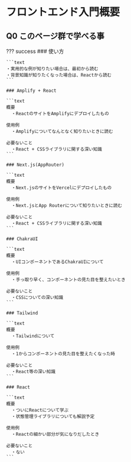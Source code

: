 # フロントエンド入門概要

## Q0 このページ群で学べる事

??? success
    ### 使い方

    ```text
    ・実用的な例が知りたい場合は、最初から読む
    ・背景知識が知りたくなった場合は、Reactから読む
    ```

    ### Amplify + React

    ```text
    概要
      ・ReactのサイトをAmplifyにデプロイしたもの

    使用例
      ・Amplifyについてなんとなく知りたいときに読む
    
    必要ないこと
      ・React + CSSライブラリに関する深い知識
    ```

    ### Next.js(AppRouter)

    ```text
    概要
      ・Next.jsのサイトをVercelにデプロイしたもの
    
    使用例
      ・Next.jsとApp Routerについて知りたいときに読む
    
    必要ないこと
      ・React + CSSライブラリに関する深い知識
    ```

    ### ChakraUI

    ```text
    概要
      ・UIコンポーネントであるChakraUIについて

    使用例
      ・手っ取り早く、コンポーネントの見た目を整えたいとき
    
    必要ないこと
      ・CSSについての深い知識
    ```

    ### Tailwind

    ```text
    概要
      ・Tailwindについて
    
    使用例
      ・1からコンポーネントの見た目を整えたくなった時
    
    必要ないこと
      ・React等の深い知識
    ```

    ### React

    ```text
    概要
      ・ついにReactについて学ぶ
      ・状態管理ライブラリについても解説予定
    
    使用例
      ・Reactの細かい部分が気になりだしたとき
    
    必要ないこと
      ・ない
    ```